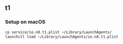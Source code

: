 ## t1

### Setup on macOS

```bash
cp service/io.n8.t1.plist ~/Library/LaunchAgents/
launchctl load ~/Library/LaunchAgents/io.n8.t1.plist
```
